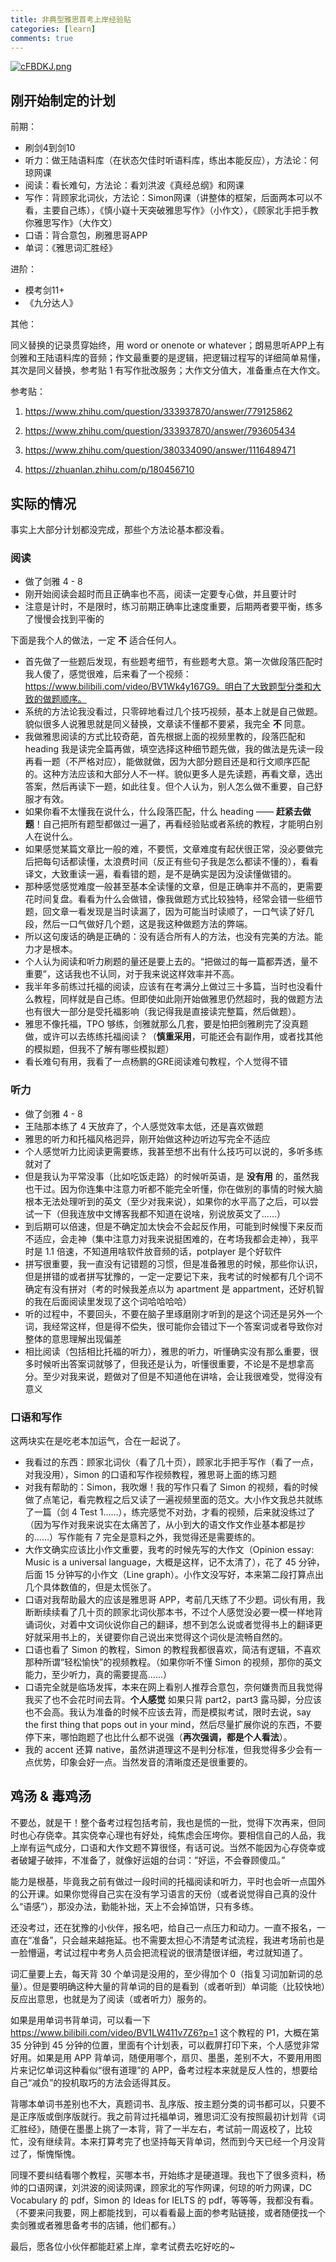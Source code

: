 ```yaml
---
title: 非典型雅思首考上岸经验贴
categories: [learn]
comments: true
---
```


[![cFBDKJ.png](https://z3.ax1x.com/2021/03/30/cFBDKJ.png)](https://imgtu.com/i/cFBDKJ)

## 刚开始制定的计划

前期：

- 刷剑4到剑10
- 听力：做王陆语料库（在状态欠佳时听语料库，练出本能反应），方法论：何琼网课
- 阅读：看长难句，方法论：看刘洪波《真经总纲》和网课
- 写作：背顾家北词伙，方法论：Simon网课（讲整体的框架，后面两本可以不看，主要自己练），《慎小嶷十天突破雅思写作》（小作文），《顾家北手把手教你雅思写作》（大作文）
- 口语：背合意包，刷雅思哥APP
- 单词：《雅思词汇胜经》

进阶：

- 模考剑11+
- 《九分达人》

其他：

同义替换的记录贯穿始终，用 word or onenote or whatever；朗易思听APP上有剑雅和王陆语料库的音频；作文最重要的是逻辑，把逻辑过程写的详细简单易懂，其次是同义替换，参考贴 1 有写作批改服务；大作文分值大，准备重点在大作文。

参考贴：

1. https://www.zhihu.com/question/333937870/answer/779125862

2. https://www.zhihu.com/question/333937870/answer/793605434

3. https://www.zhihu.com/question/380334090/answer/1116489471

4. https://zhuanlan.zhihu.com/p/180456710


## 实际的情况

事实上大部分计划都没完成，那些个方法论基本都没看。

### 阅读

- 做了剑雅 4 - 8
- 刚开始阅读会超时而且正确率也不高，阅读一定要专心做，并且要计时
- 注意是计时，不是限时，练习前期正确率比速度重要，后期两者要平衡，练多了慢慢会找到平衡的

下面是我个人的做法，一定 **不** 适合任何人。

- 首先做了一些题后发现，有些题考细节，有些题考大意。第一次做段落匹配时我人傻了，感觉很难，后来看了一个视频：https://www.bilibili.com/video/BV1Wk4y167G9。明白了大致题型分类和大致的做题顺序。
- 系统的方法论我没看过，只零碎地看过几个技巧视频，基本上就是自己做题。貌似很多人说雅思就是同义替换，文章读不懂都不要紧，我完全 **不** 同意。
- 我做雅思阅读的方式比较奇葩，首先根据上面的视频里教的，段落匹配和 heading 我是读完全篇再做，填空选择这种细节题先做，我的做法是先读一段再看一题（不严格对应），能做就做，因为大部分题目还是和行文顺序匹配的。这种方法应该和大部分人不一样。貌似更多人是先读题，再看文章，选出答案，然后再读下一题，如此往复。但个人认为，别人怎么做不重要，自己舒服才有效。
- 如果你看不太懂我在说什么，什么段落匹配，什么 heading —— **赶紧去做题**！自己把所有题型都做过一遍了，再看经验贴或者系统的教程，才能明白别人在说什么。
- 如果感觉某篇文章比一般的难，不要慌，文章难度有起伏很正常，没必要做完后把每句话都读懂，太浪费时间（反正有些句子我是怎么都读不懂的），看看译文，大致重读一遍，看看错的题，是不是确实是因为没读懂做错的。
- 那种感觉感觉难度一般甚至基本全读懂的文章，但是正确率并不高的，更需要花时间复盘。看看为什么会做错，像我做题方式比较独特，经常会错一些细节题，回文章一看发现是当时读漏了，因为可能当时读顺了，一口气读了好几段，然后一口气做好几个题，这是我这种做题方法的弊端。
- 所以这句废话的确是正确的：没有适合所有人的方法，也没有完美的方法。能力才是根本。
- 个人认为阅读和听力刷题的量还是要上去的。“把做过的每一篇都弄透，量不重要”，这话我也不认同，对于我来说这样效率并不高。
- 我半年多前练过托福的阅读，应该有在考满分上做过三十多篇，当时也没看什么教程，同样就是自己练。但即使如此刚开始做雅思仍然超时，我的做题方法也有很大一部分是受托福影响（我记得我是直接读完整篇，然后做题）。
- 雅思不像托福，TPO 够练，剑雅就那么几套，要是怕把剑雅刷完了没真题做，或许可以去练练托福阅读？（**慎重采用**，可能还会有副作用，或者找其他的模拟题，但我不了解有哪些模拟题）
- 看长难句有用，我看了一点杨鹏的GRE阅读难句教程，个人觉得不错

### 听力

- 做了剑雅 4 - 8
- 王陆那本练了 4 天放弃了，个人感觉效率太低，还是喜欢做题
- 雅思的听力和托福风格迥异，刚开始做这种边听边写完全不适应
- 个人感觉听力比阅读更需要练，我甚至想不出有什么技巧可以说的，多听多练就对了
- 但是我认为平常没事（比如吃饭走路）的时候听英语，是 **没有用** 的，虽然我也干过。因为你连集中注意力听都不能完全听懂，你在做别的事情的时候大脑根本无法处理听到的英文（至少对我来说），如果你的水平高了之后，可以尝试一下（但我连放中文博客我都不知道在说啥，别说放英文了……）
- 到后期可以倍速，但是不确定加太快会不会起反作用，可能到时候慢下来反而不适应，会走神（集中注意力对我来说挺困难的，在考场我都会走神），我平时是 1.1 倍速，不知道用啥软件放音频的话，potplayer 是个好软件
- 拼写很重要，我一直没有记错题的习惯，但是准备雅思的时候，那些你认识，但是拼错的或者拼写犹豫的，一定一定要记下来，我考试的时候都有几个词不确定有没有拼对（考的时候我差点以为 apartment 是 appartment，还好机智的我在后面阅读里发现了这个词哈哈哈哈）
- 听的过程中，不要回头，不要在脑子里琢磨刚才听到的是这个词还是另外一个词，我经常这样，但是得不偿失，很可能你会错过下一个答案词或者导致你对整体的意思理解出现偏差
- 相比阅读（包括相比托福的听力），雅思的听力，听懂确实没有那么重要，很多时候听出答案词就够了，但我还是认为，听懂很重要，不论是不是想拿高分。至少对我来说，题做对了但是不知道他在讲啥，会让我很难受，觉得没有意义

### 口语和写作

这两块实在是吃老本加运气，合在一起说了。

- 我看过的东西：顾家北词伙（看了几十页），顾家北手把手写作（看了一点，对我没用），Simon 的口语和写作视频教程，雅思哥上面的练习题
- 对我有帮助的：Simon，我吹爆！我的写作只看了 Simon 的视频，看的时候做了点笔记，看完教程之后又读了一遍视频里面的范文。大小作文我总共就练了一篇（剑 4 Test 1……），练完感觉不对劲，才看的视频，后来就没练过了（因为写作对我来说实在太痛苦了，从小到大的语文作文作业基本都是抄的……）写作能有 7 完全是意料之外，我觉得还是需要练的。
- 大作文确实应该比小作文重要，我考的时候先写的大作文（Opinion essay: Music is a universal language，大概是这样，记不太清了），花了 45 分钟，后面 15 分钟写的小作文（Line graph）。小作文没写好，本来第二段打算点出几个具体数值的，但是太慌张了。
- 口语对我帮助最大的应该是雅思哥 APP，考前几天练了不少题。词伙有用，我断断续续看了几十页的顾家北词伙那本书，不过个人感觉没必要一模一样地背诵词伙，对着中文词伙说你自己的翻译，想不到怎么说或者觉得书上的翻译更好就采用书上的，关键要你自己说出来觉得这个词伙是流畅自然的。
- 口语也看了 Simon 的教程，Simon 的教程我都很喜欢，简洁有逻辑，不喜欢那种所谓“轻松愉快”的视频教程。（如果你听不懂 Simon 的视频，那你的英文能力，至少听力，真的需要提高……）
- 口语完全就是临场发挥，本来在网上看别人推荐合意包，奈何嫌贵而且我觉得我买了也不会花时间去背。**个人感觉** 如果只背 part2，part3 露马脚，分应该也不会高。我认为准备的时候不应该去背，而是模拟考试，限时去说，say the first thing that pops out in your mind，然后尽量扩展你说的东西，不要停下来，哪怕跑题了也比什么都不说强（**再次强调，都是个人看法**）。
- 我的 accent 还算 native，虽然讲道理这不是判分标准，但我觉得多少会有一点优势，印象会好一点。当然发音的清晰度还是很重要的。

## 鸡汤 & 毒鸡汤

不要怂，就是干！整个备考过程包括考前，我也是慌的一批，觉得下次再来，但同时也心存侥幸。其实侥幸心理也有好处，纯焦虑会压垮你。要相信自己的人品，我上岸有运气成分，口语和大作文题不算很怪，有话可说。当然不能因为心存侥幸或者破罐子破摔，不准备了，就像好运姐的台词：”好运，不会眷顾傻瓜。”

能力是根基，毕竟我之前有做过一段时间的托福阅读和听力，平时也会听一点国外的公开课。如果你觉得自己实在没有学习语言的天份（或者说觉得自己真的没什么“语感”），那没办法，勤能补拙，天上不会掉馅饼，只有多练。

还没考过，还在犹豫的小伙伴，报名吧，给自己一点压力和动力。一直不报名，一直在“准备”，只会越来越拖延。也不需要太担心不清楚考试流程，我进考场前也是一脸懵逼，考试过程中考务人员会把流程说的很清楚很详细，考过就知道了。

词汇量要上去，每天背 30 个单词是没用的，至少得加个 0（指复习词加新词的总量）。但是要明确这种大量的背单词的目的是看到（或者听到）单词能（比较快地）反应出意思，也就是为了阅读（或者听力）服务的。

如果是用单词书背单词，可以看一下 https://www.bilibili.com/video/BV1LW411v7Z6?p=1 这个教程的 P1，大概在第 35 分钟到 45 分钟的位置，里面有个计划表，可以截屏打印下来，个人感觉非常好用。如果是用 APP 背单词，随便用哪个，扇贝、墨墨，差别不大，不要用用图片来记忆单词这种看似“很有道理”的 APP，备考过程本来就是反人性的，想要给自己“减负”的投机取巧的方法会适得其反。

背哪本单词书差别也不大，真题词书、乱序版、按主题分类的词书都可以，只要不是正序版或倒序版就行。我之前背过托福单词，雅思词汇没有按照最初计划背《词汇胜经》，随便在墨墨上挑了一本背，背了一半左右，考试前一周返校了，比较忙，没有继续背。本来打算考完了也坚持每天背单词，然而到今天已经一个月没背过了，惭愧惭愧。

同理不要纠结看哪个教程，买哪本书，开始练才是硬道理。我也下了很多资料，杨帅的口语网课，刘洪波的阅读网课，顾家北的写作网课，何琼的听力网课，DC Vocabulary 的 pdf，Simon 的 Ideas for IELTS 的 pdf，等等等，我都没有看。（不要来问我要，网上都能找到，可以看看最上面的参考贴链接，或者随便找一个卖剑雅或者雅思备考书的店铺，他们都有。）

最后，愿各位小伙伴都能赶紧上岸，拿考试费去吃好吃的~
